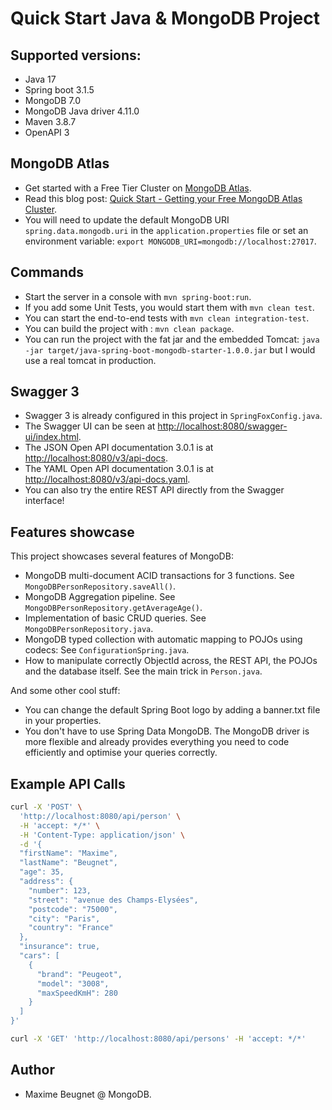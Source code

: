 # Quick Start Java & MongoDB Project

## Supported versions:

- Java 17
- Spring boot 3.1.5
- MongoDB 7.0
- MongoDB Java driver 4.11.0
- Maven 3.8.7
- OpenAPI 3

## MongoDB Atlas

- Get started with a Free Tier Cluster on [MongoDB Atlas](https://www.mongodb.com/cloud/atlas).
- Read this blog post: [Quick Start - Getting your Free MongoDB Atlas Cluster](https://developer.mongodb.com/quickstart/free-atlas-cluster).
- You will need to update the default MongoDB URI `spring.data.mongodb.uri` in the `application.properties` file or set an environment variable: `export MONGODB_URI=mongodb://localhost:27017`.

## Commands

- Start the server in a console with `mvn spring-boot:run`.
- If you add some Unit Tests, you would start them with `mvn clean test`.
- You can start the end-to-end tests with `mvn clean integration-test`.
- You can build the project with : `mvn clean package`.
- You can run the project with the fat jar and the embedded Tomcat: `java -jar target/java-spring-boot-mongodb-starter-1.0.0.jar` but I would use a real tomcat in production.

## Swagger 3
- Swagger 3 is already configured in this project in `SpringFoxConfig.java`.
- The Swagger UI can be seen at [http://localhost:8080/swagger-ui/index.html](http://localhost:8080/swagger-ui/index.html).
- The JSON Open API documentation 3.0.1 is at [http://localhost:8080/v3/api-docs](http://localhost:8080/v3/api-docs).
- The YAML Open API documentation 3.0.1 is at [http://localhost:8080/v3/api-docs.yaml](http://localhost:8080/v3/api-docs.yaml).
- You can also try the entire REST API directly from the Swagger interface!

## Features showcase
This project showcases several features of MongoDB:

- MongoDB multi-document ACID transactions for 3 functions. See `MongoDBPersonRepository.saveAll()`.
- MongoDB Aggregation pipeline. See `MongoDBPersonRepository.getAverageAge()`.
- Implementation of basic CRUD queries. See `MongoDBPersonRepository.java`.
- MongoDB typed collection with automatic mapping to POJOs using codecs: See `ConfigurationSpring.java`.
- How to manipulate correctly ObjectId across, the REST API, the POJOs and the database itself. See the main trick in `Person.java`.

And some other cool stuff:
- You can change the default Spring Boot logo by adding a banner.txt file in your properties.
- You don't have to use Spring Data MongoDB. The MongoDB driver is more flexible and already provides everything you need to code efficiently and optimise your queries correctly.

## Example API Calls

```bash
curl -X 'POST' \
  'http://localhost:8080/api/person' \
  -H 'accept: */*' \
  -H 'Content-Type: application/json' \
  -d '{
  "firstName": "Maxime",
  "lastName": "Beugnet",
  "age": 35,
  "address": {
    "number": 123,
    "street": "avenue des Champs-Elysées",
    "postcode": "75000",
    "city": "Paris",
    "country": "France"
  },
  "insurance": true,
  "cars": [
    {
      "brand": "Peugeot",
      "model": "3008",
      "maxSpeedKmH": 280
    }
  ]
}'
```

```bash
curl -X 'GET' 'http://localhost:8080/api/persons' -H 'accept: */*'
```

## Author
- Maxime Beugnet @ MongoDB.
